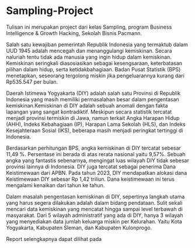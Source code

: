 # Sampling-Project
Tulisan ini merupakan project dari kelas Sampling, program Business Intelligence &amp; Growth Hacking, Sekolah Bisnis Pacmann.

Salah satu kewajiban pemerintah Republik Indonesia yang termaktub dalam UUD 1945 adalah mencegah dan menanggulangi kemiskinan. Secara naluriah tentu tidak ada manusia yang ingin hidup dalam kemiskinan. Kemiskinan seringkali diasosiasikan sebagai kesengsaraan, keterbatasan pilihan dalam hidup, serta ketidakbahagiaan. Badan Pusat Statistik (BPS) menetapkan, seseorang tergolong miskin jika pengeluarannya kurang dari Rp535.547 per bulan. 

Daerah Istimewa Yogyakarta (DIY) adalah salah satu Provinsi di Republik Indonesia yang masih memiliki permasalahan besar dalam pengentasan kemiskinan.Kemiskinan di DIY adalah sebuah anomali dengan fakta lapangan yang sangat kontradiktif. Meskipun secara statistik tercatat menjadi provinsi termiskin di Jawa, namun terkait Angka Harapan Hidup (AHH), Indeks Kebahagiaan (IP), Harapan Lama Sekolah (HLS), dan Indeks Kesejahteraan Sosial (IKS), beberapa masih menjadi peringkat tertinggi di Indonesia. 

Berdasarkan perhitungan BPS, angka kemiskinan di DIY tercatat sebesar 11,49 %. Persentase ini berada di atas rerata nasional yaitu 9,57%. Sebuah angka yang fantastis sebenarnya, mengingat luas wilayah DIY tidak sebesar provinsi lainnya di Indonesia. DIY juga tercatat sebagai penerima Dana Keistimewaan dari APBN. Pada tahun 2023, DIY mendapatkan alokasi dana Keistimewaan DIY sebesar Rp 1,42 triliun. Dana keistimewaan ini terus mengalami kenaikan dari tahun ke tahun.

Dalam masalah pengentasan kemiskinan di DIY, sepertinya langkah utama yang harus segera dilakukan adalah dalam bidang pendataan. Sulit sekali mencari data kemiskinan yang mencatat hingga sampai level terbawah di masyarakat. Dari 5 wilayah administratif yang ada di DIY, hanya 3 wilayah yang menyediakan data jumlah keluarga miskin per Kelurahan. Yaitu Kota Yogyakarta, Kabupaten Sleman, dan Kabupaten Kulonprogo. 

Report selengkapnya dapat dilihat pada

